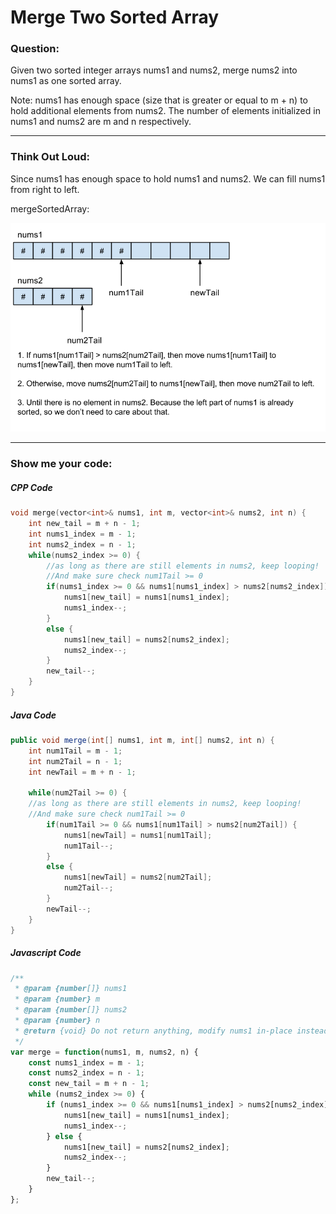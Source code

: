 # Merge Two Sorted Array

### Question:

Given two sorted integer arrays nums1 and nums2, merge nums2 into nums1 as one sorted array.

Note:
nums1 has enough space (size that is greater or equal to m + n) to hold additional elements from nums2. The number of elements initialized in nums1 and nums2 are m and n respectively.

---

### Think Out Loud:

Since nums1 has enough space to hold nums1 and nums2. We can fill nums1 from right to left.

mergeSortedArray:

![](mergesortedarray.png)

---

### Show me your code:

##### CPP Code

```cpp
void merge(vector<int>& nums1, int m, vector<int>& nums2, int n) {
    int new_tail = m + n - 1;
    int nums1_index = m - 1;
    int nums2_index = n - 1;
    while(nums2_index >= 0) {
        //as long as there are still elements in nums2, keep looping!
        //And make sure check num1Tail >= 0
        if(nums1_index >= 0 && nums1[nums1_index] > nums2[nums2_index]) {
            nums1[new_tail] = nums1[nums1_index];
            nums1_index--;
        }
        else {
            nums1[new_tail] = nums2[nums2_index];
            nums2_index--;
        }
        new_tail--;
    }
}
```

##### Java Code

```java
public void merge(int[] nums1, int m, int[] nums2, int n) {
    int num1Tail = m - 1;
    int num2Tail = n - 1;
    int newTail = m + n - 1;

    while(num2Tail >= 0) {
    //as long as there are still elements in nums2, keep looping!
    //And make sure check num1Tail >= 0
        if(num1Tail >= 0 && nums1[num1Tail] > nums2[num2Tail]) {
            nums1[newTail] = nums1[num1Tail];
            num1Tail--;
        }
        else {
            nums1[newTail] = nums2[num2Tail];
            num2Tail--;
        }
        newTail--;
    }
}
```

##### Javascript Code

```javascript
/**
 * @param {number[]} nums1
 * @param {number} m
 * @param {number[]} nums2
 * @param {number} n
 * @return {void} Do not return anything, modify nums1 in-place instead.
 */
var merge = function(nums1, m, nums2, n) {
    const nums1_index = m - 1;
    const nums2_index = n - 1;
    const new_tail = m + n - 1;
    while (nums2_index >= 0) {
        if (nums1_index >= 0 && nums1[nums1_index] > nums2[nums2_index]) {
            nums1[new_tail] = nums1[nums1_index];
            nums1_index--;
        } else {
            nums1[new_tail] = nums2[nums2_index];
            nums2_index--;
        }
        new_tail--;
    }
};
```

